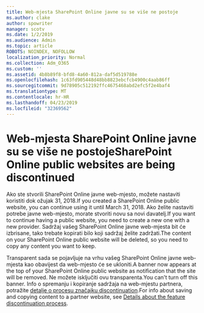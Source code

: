```yaml
---
title: Web-mjesta SharePoint Online javne su se više ne postoje
ms.author: clake
author: spowriter
manager: scotv
ms.date: 1/2/2019
ms.audience: Admin
ms.topic: article
ROBOTS: NOINDEX, NOFOLLOW
localization_priority: Normal
ms.collection: Adm_O365
ms.custom: ''
ms.assetid: 4b8b89f8-bfd8-4a60-812a-daf5d519788e
ms.openlocfilehash: 1c63fd905448d48bb8823ebcfcb4900c4aab86ff
ms.sourcegitcommit: 9d78905c512192ffc4675468abd2efc5f2e4baf4
ms.translationtype: MT
ms.contentlocale: hr-HR
ms.lasthandoff: 04/23/2019
ms.locfileid: "32369562"
---
```

# <a name="sharepoint-online-public-websites-are-being-discontinued"></a><span data-ttu-id="81ea9-102">Web-mjesta SharePoint Online javne su se više ne postoje</span><span class="sxs-lookup"><span data-stu-id="81ea9-102">SharePoint Online public websites are being discontinued</span></span>

<span data-ttu-id="81ea9-103">Ako ste stvorili SharePoint Online javne web-mjesto, možete nastaviti koristiti dok ožujak 31, 2018.</span><span class="sxs-lookup"><span data-stu-id="81ea9-103">If you created a SharePoint Online public website, you can continue using it until March 31, 2018.</span></span> <span data-ttu-id="81ea9-104">Ako želite nastaviti potrebe javne web-mjesto, morate stvoriti novu sa novi davatelj.</span><span class="sxs-lookup"><span data-stu-id="81ea9-104">If you want to continue having a public website, you need to create a new one with a new provider.</span></span> <span data-ttu-id="81ea9-105">Sadržaj vašeg SharePoint Online javne web-mjesta bit će izbrisane, tako trebate kopirati bilo koji sadržaj želite zadržati.</span><span class="sxs-lookup"><span data-stu-id="81ea9-105">The content on your SharePoint Online public website will be deleted, so you need to copy any content you want to keep.</span></span>
  
<span data-ttu-id="81ea9-106">Transparent sada se pojavljuje na vrhu vašeg SharePoint Online javne web-mjesta kao obavijest da web-mjesto će se ukloniti.</span><span class="sxs-lookup"><span data-stu-id="81ea9-106">A banner now appears at the top of your SharePoint Online public website as notification that the site will be removed.</span></span> <span data-ttu-id="81ea9-107">Ne možete isključiti ovu transparenta.</span><span class="sxs-lookup"><span data-stu-id="81ea9-107">You can't turn off this banner.</span></span> <span data-ttu-id="81ea9-108">Info o spremanju i kopiranje sadržaja na web-mjestu partnera, potražite [detalje o procesu značajku discontinuation](https://go.microsoft.com/fwlink/?linkid=866980).</span><span class="sxs-lookup"><span data-stu-id="81ea9-108">For info about saving and copying content to a partner website, see [Details about the feature discontinuation process](https://go.microsoft.com/fwlink/?linkid=866980).</span></span> 
  

